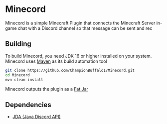 # Minecord

Minecord is a simple Minecraft Plugin that connects the Minecraft Server in-game chat with a Discord channel so that message can be sent and rec

## Building
 To build Minecord, you need JDK 16 or higher installed on your system.
 <br />
 Minecord uses [Maven](https://maven.apache.org/) as its build automation tool

```bash
git clone https://github.com/ChampionBuffalo1/Minecord.git
cd Minecord
mvn clean install
```

Minecord outputs the plugin as a [Fat Jar](https://imagej.net/develop/uber-jars)

## Dependencies
  * [JDA (Java Discord API)](https://mvnrepository.com/artifact/net.dv8tion/JDA)
